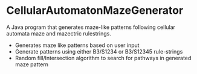 # CellularAutomatonMazeGenerator
A Java program that generates maze-like patterns following cellular automata maze and mazectric rulestrings.

- Generates maze like patterns based on user input
- Generate patterns using either B3/S1234 or B3/S12345 rule-strings
- Random fill/Intersection algorithm to search for pathways in generated maze pattern
